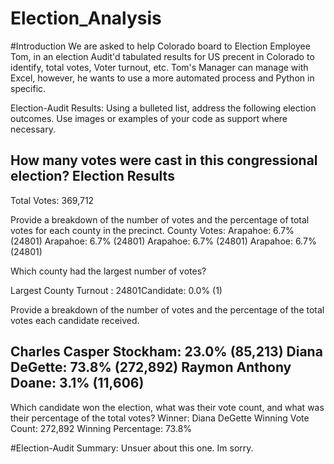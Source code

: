 # Election_Analysis
  #Introduction
We are asked to help Colorado board to Election Employee Tom, in an election Audit'd tabulated results for US precent in Colorado to identify, total votes, Voter turnout, etc. Tom's Manager can manage with Excel, however, he wants to use a more automated process and Python in specific. 

Election-Audit Results: Using a bulleted list, address the following election outcomes. Use images or examples of your code as support where necessary.

How many votes were cast in this congressional election?
Election Results
-------------------------
Total Votes: 369,712

Provide a breakdown of the number of votes and the percentage of total votes for each county in the precinct.
County Votes:
Arapahoe: 6.7% (24801)
Arapahoe: 6.7% (24801)
Arapahoe: 6.7% (24801)
Arapahoe: 6.7% (24801)

Which county had the largest number of votes?

Largest County Turnout : 24801Candidate: 0.0% (1)

Provide a breakdown of the number of votes and the percentage of the total votes each candidate received.

Charles Casper Stockham: 23.0% (85,213)
Diana DeGette: 73.8% (272,892)
Raymon Anthony Doane: 3.1% (11,606)
-------------------------

Which candidate won the election, what was their vote count, and what was their percentage of the total votes?
Winner: Diana DeGette
Winning Vote Count: 272,892
Winning Percentage: 73.8%

#Election-Audit Summary: Unsuer about this one. Im sorry. 

